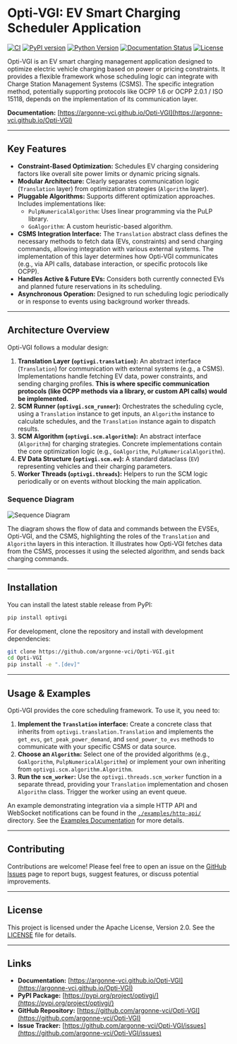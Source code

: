 # Opti-VGI: EV Smart Charging Scheduler Application

[![CI](https://github.com/argonne-vci/Opti-VGI/actions/workflows/python.yml/badge.svg)](https://github.com/argonne-vci/Opti-VGI/actions/workflows/python.yml)
[![PyPI version](https://badge.fury.io/py/optivgi.svg)](https://badge.fury.io/py/optivgi)
[![Python Version](https://img.shields.io/pypi/pyversions/optivgi.svg)](https://pypi.org/project/optivgi/)
[![Documentation Status](https://img.shields.io/badge/docs-latest-blue.svg)](https://argonne-vci.github.io/Opti-VGI)
[![License](https://img.shields.io/badge/License-Apache_2.0-blue.svg)](https://github.com/argonne-vci/Opti-VGI/blob/main/LICENSE)

Opti-VGI is an EV smart charging management application designed to optimize electric vehicle charging based on power or pricing constraints. It provides a flexible framework whose scheduling logic can integrate with Charge Station Management Systems (CSMS). The specific integration method, potentially supporting protocols like OCPP 1.6 or OCPP 2.0.1 / ISO 15118, depends on the implementation of its communication layer.

**Documentation:** [https://argonne-vci.github.io/Opti-VGI](https://argonne-vci.github.io/Opti-VGI)

---

## Key Features

*   **Constraint-Based Optimization:** Schedules EV charging considering factors like overall site power limits or dynamic pricing signals.
*   **Modular Architecture:** Clearly separates communication logic (`Translation` layer) from optimization strategies (`Algorithm` layer).
*   **Pluggable Algorithms:** Supports different optimization approaches. Includes implementations like:
    *   `PulpNumericalAlgorithm`: Uses linear programming via the PuLP library.
    *   `GoAlgorithm`: A custom heuristic-based algorithm.
*   **CSMS Integration Interface:** The `Translation` abstract class defines the necessary methods to fetch data (EVs, constraints) and send charging commands, allowing integration with various external systems. The implementation of this layer determines how Opti-VGI communicates (e.g., via API calls, database interaction, or specific protocols like OCPP).
*   **Handles Active & Future EVs:** Considers both currently connected EVs and planned future reservations in its scheduling.
*   **Asynchronous Operation:** Designed to run scheduling logic periodically or in response to events using background worker threads.

---

## Architecture Overview

Opti-VGI follows a modular design:

1.  **Translation Layer (`optivgi.translation`):** An abstract interface (`Translation`) for communication with external systems (e.g., a CSMS). Implementations handle fetching EV data, power constraints, and sending charging profiles. **This is where specific communication protocols (like OCPP methods via a library, or custom API calls) would be implemented.**
2.  **SCM Runner (`optivgi.scm_runner`):** Orchestrates the scheduling cycle, using a `Translation` instance to get inputs, an `Algorithm` instance to calculate schedules, and the `Translation` instance again to dispatch results.
3.  **SCM Algorithm (`optivgi.scm.algorithm`):** An abstract interface (`Algorithm`) for charging strategies. Concrete implementations contain the core optimization logic (e.g., `GoAlgorithm`, `PulpNumericalAlgorithm`).
4.  **EV Data Structure (`optivgi.scm.ev`):** A standard dataclass (`EV`) representing vehicles and their charging parameters.
5.  **Worker Threads (`optivgi.threads`):** Helpers to run the SCM logic periodically or on events without blocking the main application.

### Sequence Diagram

![Sequence Diagram](docs/source/_static/sequence-diagram.svg)

The diagram shows the flow of data and commands between the EVSEs, Opti-VGI, and the CSMS, highlighting the roles of the ``Translation`` and ``Algorithm`` layers in this interaction.
It illustrates how Opti-VGI fetches data from the CSMS, processes it using the selected algorithm, and sends back charging commands.

---

## Installation

You can install the latest stable release from PyPI:

```bash
pip install optivgi
```

For development, clone the repository and install with development dependencies:

```bash
git clone https://github.com/argonne-vci/Opti-VGI.git
cd Opti-VGI
pip install -e ".[dev]"
```

---

## Usage & Examples

Opti-VGI provides the core scheduling framework. To use it, you need to:

1.  **Implement the `Translation` interface:** Create a concrete class that inherits from `optivgi.translation.Translation` and implements the `get_evs`, `get_peak_power_demand`, and `send_power_to_evs` methods to communicate with your specific CSMS or data source.
2.  **Choose an `Algorithm`:** Select one of the provided algorithms (e.g., `GoAlgorithm`, `PulpNumericalAlgorithm`) or implement your own inheriting from `optivgi.scm.algorithm.Algorithm`.
3.  **Run the `scm_worker`:** Use the `optivgi.threads.scm_worker` function in a separate thread, providing your `Translation` implementation and chosen `Algorithm` class. Trigger the worker using an event queue.

An example demonstrating integration via a simple HTTP API and WebSocket notifications can be found in the [`./examples/http-api/`](./examples/http-api/) directory. See the [Examples Documentation](https://argonne-vci.github.io/Opti-VGI/examples/index.html) for more details.

---

## Contributing

Contributions are welcome! Please feel free to open an issue on the [GitHub Issues](https://github.com/argonne-vci/Opti-VGI/issues) page to report bugs, suggest features, or discuss potential improvements.

---

## License

This project is licensed under the Apache License, Version 2.0. See the [LICENSE](./LICENSE) file for details.

---

## Links

*   **Documentation:** [https://argonne-vci.github.io/Opti-VGI](https://argonne-vci.github.io/Opti-VGI)
*   **PyPI Package:** [https://pypi.org/project/optivgi/](https://pypi.org/project/optivgi/)
*   **GitHub Repository:** [https://github.com/argonne-vci/Opti-VGI](https://github.com/argonne-vci/Opti-VGI)
*   **Issue Tracker:** [https://github.com/argonne-vci/Opti-VGI/issues](https://github.com/argonne-vci/Opti-VGI/issues)
